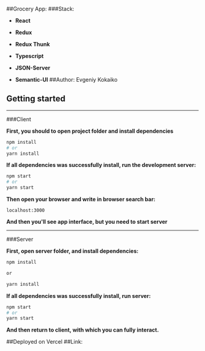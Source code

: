 ##Grocery App:
###Stack:
* **React**

* **Redux**

* **Redux Thunk**

* **Typescript**

* **JSON-Server**

* **Semantic-UI**
##Author: Evgeniy Kokaiko


## Getting started
***
###Client

**First, you should to open project folder and install dependencies**
 
```bash
npm install
# or
yarn install
```
**If all dependencies was successfully install, run the development server:**

```bash
npm start
# or
yarn start
```
**Then open your browser and write in browser search bar:**

```
localhost:3000
```


**And then you'll see app interface, but you need to start server**

***

###Server

**First, open server folder, and install dependencies:**

```bash
npm install

or

yarn install
```
**If all dependencies was successfully install, run server:**

```bash
npm start
# or
yarn start
```

**And then return to client, with which you can fully interact.**

##Deployed on Vercel
##Link: 

